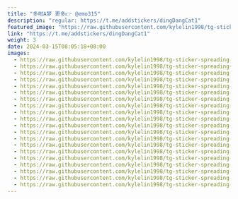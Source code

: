 ```yaml
---
title: "多啦A梦 更多👉 @emo315"
description: "regular: https://t.me/addstickers/dingDangCat1"
featured_image: "https://raw.githubusercontent.com/kylelin1998/tg-sticker-spreading-worldwide-images/main/img/51ccd286-18ff-4e72-8b47-8ca3f7d9b5ee.jpg"
link: "https://t.me/addstickers/dingDangCat1"
weight: 3
date: 2024-03-15T08:05:18+08:00
images:
  - https://raw.githubusercontent.com/kylelin1998/tg-sticker-spreading-worldwide-images/main/img/51ccd286-18ff-4e72-8b47-8ca3f7d9b5ee.jpg
  - https://raw.githubusercontent.com/kylelin1998/tg-sticker-spreading-worldwide-images/main/img/41ee920d-3c05-4837-b25d-daf2e718b4fe.jpg
  - https://raw.githubusercontent.com/kylelin1998/tg-sticker-spreading-worldwide-images/main/img/c505dedb-55d6-46c9-87fd-2e02ac542c5b.jpg
  - https://raw.githubusercontent.com/kylelin1998/tg-sticker-spreading-worldwide-images/main/img/f4906763-4b16-4de0-b9d4-514639e753bd.jpg
  - https://raw.githubusercontent.com/kylelin1998/tg-sticker-spreading-worldwide-images/main/img/e92cafca-35c8-4ec1-af16-bb0b5579d270.jpg
  - https://raw.githubusercontent.com/kylelin1998/tg-sticker-spreading-worldwide-images/main/img/f2c2309e-23a1-4bda-8516-5f7f965df391.jpg
  - https://raw.githubusercontent.com/kylelin1998/tg-sticker-spreading-worldwide-images/main/img/1dab4d80-4572-4a46-90d6-595ee9293489.jpg
  - https://raw.githubusercontent.com/kylelin1998/tg-sticker-spreading-worldwide-images/main/img/ea4c262e-14e4-4170-b416-ae7bfd510020.jpg
  - https://raw.githubusercontent.com/kylelin1998/tg-sticker-spreading-worldwide-images/main/img/3fe0000d-716f-4007-8e00-321fcc67b7b1.jpg
  - https://raw.githubusercontent.com/kylelin1998/tg-sticker-spreading-worldwide-images/main/img/8b55ea5f-a99e-41ae-b356-e6aa3efbb330.jpg
  - https://raw.githubusercontent.com/kylelin1998/tg-sticker-spreading-worldwide-images/main/img/38033fd6-7c9c-41e2-a8b0-3f9332b0a1e7.jpg
  - https://raw.githubusercontent.com/kylelin1998/tg-sticker-spreading-worldwide-images/main/img/4279b3c0-5484-43fb-9b03-5bb444571582.jpg
  - https://raw.githubusercontent.com/kylelin1998/tg-sticker-spreading-worldwide-images/main/img/87f96b4e-7f78-4958-a3f5-90b767f1d367.jpg
  - https://raw.githubusercontent.com/kylelin1998/tg-sticker-spreading-worldwide-images/main/img/c3ce1b34-06c7-403a-9464-e8388f26334a.jpg
  - https://raw.githubusercontent.com/kylelin1998/tg-sticker-spreading-worldwide-images/main/img/a1e45acc-b475-4de1-b4ee-d8ab25aaf697.jpg
  - https://raw.githubusercontent.com/kylelin1998/tg-sticker-spreading-worldwide-images/main/img/78ab9dfe-b290-42c7-a6d5-56adcc2eb4f4.jpg
  - https://raw.githubusercontent.com/kylelin1998/tg-sticker-spreading-worldwide-images/main/img/b86fe2fd-b924-456c-9b43-70ee2c802d09.jpg
  - https://raw.githubusercontent.com/kylelin1998/tg-sticker-spreading-worldwide-images/main/img/4a2b4af7-275f-45e4-adbb-1340f9692562.jpg
  - https://raw.githubusercontent.com/kylelin1998/tg-sticker-spreading-worldwide-images/main/img/9a8484f6-c5ba-41ba-9c75-6ca0f89d8fdc.jpg
  - https://raw.githubusercontent.com/kylelin1998/tg-sticker-spreading-worldwide-images/main/img/7576cb20-a1b8-438a-b266-5ed70e089278.jpg
---
```

